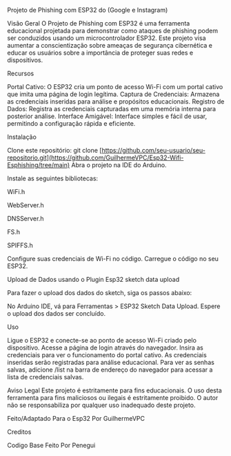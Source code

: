 Projeto de Phishing com ESP32 do (Google e Instagram)

Visão Geral
O Projeto de Phishing com ESP32 é uma ferramenta educacional projetada para demonstrar como ataques de phishing podem ser conduzidos usando um microcontrolador ESP32. Este projeto visa aumentar a conscientização sobre ameaças de segurança cibernética e educar os usuários sobre a importância de proteger suas redes e dispositivos.

Recursos

Portal Cativo: O ESP32 cria um ponto de acesso Wi-Fi com um portal cativo que imita uma página de login legítima.
Captura de Credenciais: Armazena as credenciais inseridas para análise e propósitos educacionais.
Registro de Dados: Registra as credenciais capturadas em uma memória interna para posterior análise.
Interface Amigável: Interface simples e fácil de usar, permitindo a configuração rápida e eficiente.

Instalação

Clone este repositório: git clone [https://github.com/seu-usuario/seu-repositorio.git](https://github.com/GuilhermeVPC/Esp32-Wifi-Esphishing/tree/main)
Abra o projeto na IDE do Arduino.

Instale as seguintes bibliotecas:

WiFi.h

WebServer.h

DNSServer.h

FS.h

SPIFFS.h

Configure suas credenciais de Wi-Fi no código.
Carregue o código no seu ESP32.

Upload de Dados usando o Plugin Esp32 sketch data upload

Para fazer o upload dos dados do sketch, siga os passos abaixo:

No Arduino IDE, vá para Ferramentas > ESP32 Sketch Data Upload.
Espere o upload dos dados ser concluído.

Uso

Ligue o ESP32 e conecte-se ao ponto de acesso Wi-Fi criado pelo dispositivo.
Acesse a página de login através do navegador.
Insira as credenciais para ver o funcionamento do portal cativo.
As credenciais inseridas serão registradas para análise educacional.
Para ver as senhas salvas, adicione /list na barra de endereço do navegador para acessar a lista de credenciais salvas.

Aviso Legal
Este projeto é estritamente para fins educacionais. O uso desta ferramenta para fins maliciosos ou ilegais é estritamente proibido. O autor não se responsabiliza por qualquer uso inadequado deste projeto.

Feito/Adaptado Para o Esp32 Por GuilhermeVPC

Creditos

Codigo Base Feito Por Penegui

